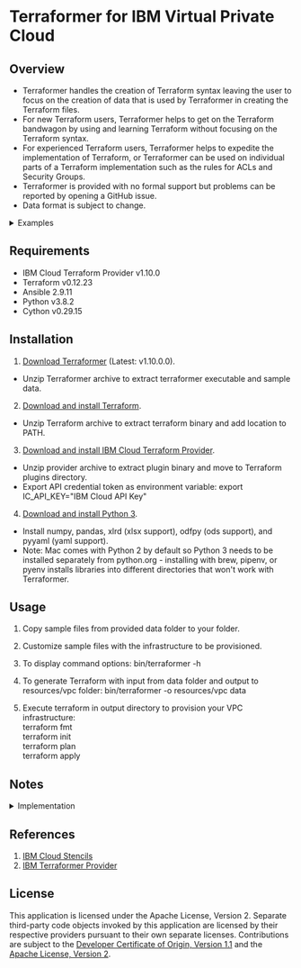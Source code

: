 # Terraformer for IBM Virtual Private Cloud

## Overview

- Terraformer handles the creation of Terraform syntax leaving the user to focus on the creation of data that is used by Terraformer in creating the Terraform files.
- For new Terraform users, Terraformer helps to get on the Terraform bandwagon by using and learning Terraform without focusing on the Terraform syntax. 
- For experienced Terraform users, Terraformer helps to expedite the implementation of Terraform, or Terraformer can be used on individual parts of a Terraform implementation such as the rules for ACLs and Security Groups.
- Terraformer is provided with no formal support but problems can be reported by opening a GitHub issue.
- Data format is subject to change.

<details><summary>Examples</summary>
<p>

![TerraformerInputExample](/images/terraformerinputexample.png)
![TerraformerOutputExample](/images/terraformeroutputexample.png)

</p>
</details>

## Requirements

- IBM Cloud Terraform Provider v1.10.0
- Terraform v0.12.23
- Ansible 2.9.11
- Python v3.8.2
- Cython v0.29.15

## Installation

1. [Download Terraformer](/releases/releases.md) (Latest: v1.10.0.0).
- Unzip Terraformer archive to extract terraformer executable and sample data.
2. [Download and install Terraform](https://www.terraform.io/downloads.html).
- Unzip Terraform archive to extract terraform binary and add location to PATH. 
3. [Download and install IBM Cloud Terraform Provider](https://github.com/IBM-Cloud/terraform-provider-ibm/releases).
- Unzip provider archive to extract plugin binary and move to Terraform plugins directory.
- Export API credential token as environment variable: export IC_API_KEY="IBM Cloud API Key"
4. [Download and install Python 3](https://www.python.org/downloads/).
- Install numpy, pandas, xlrd (xlsx support), odfpy (ods support), and pyyaml (yaml support).
- Note: Mac comes with Python 2 by default so Python 3 needs to be installed separately from python.org - installing with brew, pipenv, or pyenv installs libraries into different directories that won't work with Terraformer.

## Usage

1. Copy sample files from provided data folder to your folder. 

2. Customize sample files with the infrastructure to be provisioned.

3. To display command options:  bin/terraformer -h

4. To generate Terraform with input from data folder and output to resources/vpc folder:  bin/terraformer -o resources/vpc data

5. Execute terraform in output directory to provision your VPC infrastructure:\
terraform fmt\
terraform init\
terraform plan\
terraform apply

## Notes

<details><summary>Implementation</summary>
<p>

| Component | Description |
| --- | --- |
| Files | Rerun after changes and rely on Terraform to handle changes. |
| Sheets | Sheet names can be basename or  basename-groupname when copying sheets (e.g. instances, instances-group1, etc). |
| | Asterisk in column name denotes a required field. |
| | Columns are subject to change. |

</p>
</details>

</p>
</details>

## References

1. [IBM Cloud Stencils](https://github.com/ibm-cloud-architecture/ibm-cloud-stencils)
2. [IBM Terraformer Provider](https://github.com/IBM-Cloud/terraform-provider-ibm)

## License

This application is licensed under the Apache License, Version 2.  Separate third-party code objects invoked by this application are licensed by their respective providers pursuant to their own separate licenses.  Contributions are subject to the [Developer Certificate of Origin, Version 1.1](https://developercertificate.org/) and the [Apache License, Version 2](https://www.apache.org/licenses/LICENSE-2.0.txt).
